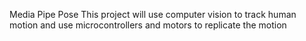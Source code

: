 Media Pipe Pose
This project will use computer vision to track human motion and use microcontrollers and motors to replicate the motion
